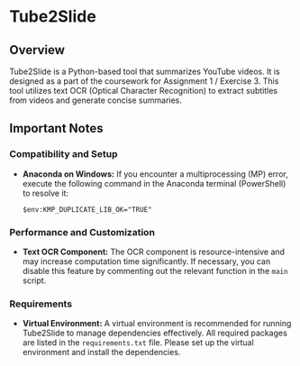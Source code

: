 # Tube2Slide

## Overview
Tube2Slide is a Python-based tool that summarizes YouTube videos. It is designed as a part of the coursework for Assignment 1 / Exercise 3. This tool utilizes text OCR (Optical Character Recognition) to extract subtitles from videos and generate concise summaries.

## Important Notes

### Compatibility and Setup

- **Anaconda on Windows:** If you encounter a multiprocessing (MP) error, execute the following command in the Anaconda terminal (PowerShell) to resolve it:
  ```
  $env:KMP_DUPLICATE_LIB_OK="TRUE"
  ```

### Performance and Customization

- **Text OCR Component:** The OCR component is resource-intensive and may increase computation time significantly. If necessary, you can disable this feature by commenting out the relevant function in the `main` script.

### Requirements

- **Virtual Environment:** A virtual environment is recommended for running Tube2Slide to manage dependencies effectively. All required packages are listed in the `requirements.txt` file. Please set up the virtual environment and install the dependencies.

